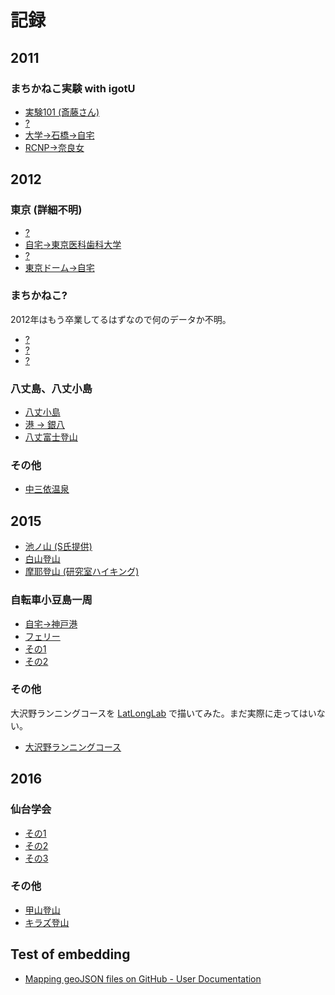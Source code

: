 # 記録

## 2011

### まちかねこ実験 with igotU

- [実験101 (斎藤さん)](geojson/2011-08-28T00_02_23Z.geojson)
- [?](geojson/2011-10-17T13_15_34Z.geojson)
- [大学->石橋->自宅](geojson/2011-11-01T11_28_57Z.geojson)
- [RCNP->奈良女](geojson/2011-11-02T09_42_49.000Z.geojson)

## 2012

### 東京 (詳細不明)

- [?](geojson/2012-05-16T12_53_41.000Z.geojson)
- [自宅->東京医科歯科大学](geojson/2012-06-14T06_55_52.000Z.geojson)
- [?](geojson/2012-07-11T13_20_57.000Z.geojson)
- [東京ドーム->自宅](geojson/2012-07-21T12_25_46.000Z.geojson)

### まちかねこ?
2012年はもう卒業してるはずなので何のデータか不明。

- [?](geojson/2012-07-08T06_36_50Z.geojson)
- [?](geojson/2012-07-08T07_03_04Z.geojson)
- [?](geojson/2012-07-08T07_56_02Z.geojson)

### 八丈島、八丈小島

- [八丈小島](geojson/2012-09-22T01_56_55.000Z.geojson)
- [港 -> 銀八](geojson/2012-09-22T03_58_38.000Z.geojson)
- [八丈富士登山](geojson/2012-09-22T07_28_11.000Z.geojson)

### その他

- [中三依温泉](geojson/2012-08-13T01_10_13.000Z.geojson)

## 2015

- [池ノ山 (S氏提供)](geojson/2015-09-11T23_33_25Z.geojson)
- [白山登山](geojson/2015-10-03T22_47_48Z.geojson)
- [摩耶登山 (研究室ハイキング)](geojson/2015-10-10T02_22_29Z.geojson)

### 自転車小豆島一周

- [自宅->神戸港](geojson/2015-11-02T13_53_41Z.geojson)
- [フェリー](geojson/2015-11-02T16_07_32Z.geojson)
- [その1](geojson/2015-11-02T22_17_40Z.geojson)
- [その2](geojson/2015-11-03T02_49_12Z.geojson)

### その他
大沢野ランニングコースを [LatLongLab](http://latlonglab.yahoo.co.jp/) で描いてみた。まだ実際に走ってはいない。

- [大沢野ランニングコース](geojson/osawano.geojson)


## 2016

### 仙台学会

- [その1](geojson/2016-03-20T04_01_49Z.geojson)
- [その2](geojson/2016-03-21T04_41_57Z.geojson)
- [その3](geojson/2016-03-22T04_29_23Z.geojson)

### その他

- [甲山登山](geojson/2016-05-01T02_08_43Z.geojson)
- [キラズ登山](geojson/2016-05-08T01_02_58Z.geojson)

## Test of embedding

<script src="https://embed.github.com/view/geojson/pn11/latlong/master/geojson/2016-05-08T01_02_58Z.geojson>"></script>

- [Mapping geoJSON files on GitHub - User Documentation](https://help.github.com/articles/mapping-geojson-files-on-github/)